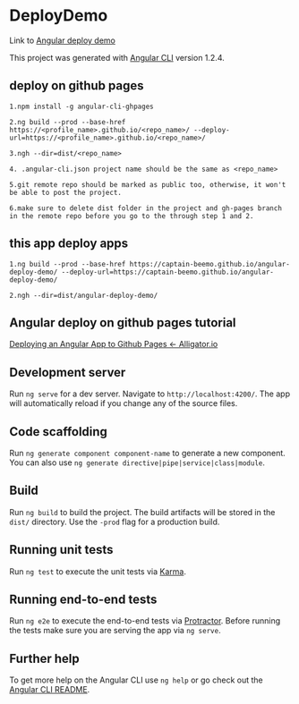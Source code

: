 # DeployDemo

Link to [Angular deploy demo](https://captain-beemo.github.io/angular-deploy-demo/)

This project was generated with [Angular CLI](https://github.com/angular/angular-cli) version 1.2.4.

## deploy on github pages

```text
1.npm install -g angular-cli-ghpages

2.ng build --prod --base-href https://<profile_name>.github.io/<repo_name>/ --deploy-url=https://<profile_name>.github.io/<repo_name>/

3.ngh --dir=dist/<repo_name>

4. .angular-cli.json project name should be the same as <repo_name>

5.git remote repo should be marked as public too, otherwise, it won't be able to post the project.

6.make sure to delete dist folder in the project and gh-pages branch in the remote repo before you go to the through step 1 and 2.

```

## this app deploy apps

```Text
1.ng build --prod --base-href https://captain-beemo.github.io/angular-deploy-demo/ --deploy-url=https://captain-beemo.github.io/angular-deploy-demo/

2.ngh --dir=dist/angular-deploy-demo/
```

## Angular deploy on github pages tutorial

[Deploying an Angular App to Github Pages ← Alligator.io](https://alligator.io/angular/deploying-angular-app-github-pages/)

## Development server

Run `ng serve` for a dev server. Navigate to `http://localhost:4200/`. The app will automatically reload if you change any of the source files.

## Code scaffolding

Run `ng generate component component-name` to generate a new component. You can also use `ng generate directive|pipe|service|class|module`.

## Build

Run `ng build` to build the project. The build artifacts will be stored in the `dist/` directory. Use the `-prod` flag for a production build.

## Running unit tests

Run `ng test` to execute the unit tests via [Karma](https://karma-runner.github.io).

## Running end-to-end tests

Run `ng e2e` to execute the end-to-end tests via [Protractor](http://www.protractortest.org/).
Before running the tests make sure you are serving the app via `ng serve`.

## Further help

To get more help on the Angular CLI use `ng help` or go check out the [Angular CLI README](https://github.com/angular/angular-cli/blob/master/README.md).

